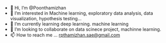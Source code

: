 - 👋 Hi, I’m @Poonthamizhan
- 👀 I’m interested in Machine learning, exploratory data analysis, data visualization, hypothesis testing...
- 🌱 I’m currently learning  deep learning. machine learning
- 💞️ I’m looking to collaborate on data scinece project, machinne learning.
- 📫 How to reach me ... rpthamizhan.sae@gmail.com

<!---
Poonthamizhan/Poonthamizhan is a ✨ special ✨ repository because its `README.md` (this file) appears on your GitHub profile.
You can click the Preview link to take a look at your changes.
--->
